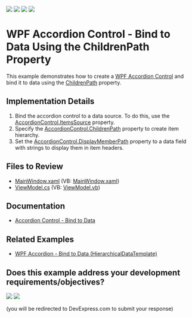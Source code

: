 <!-- default badges list -->
![](https://img.shields.io/endpoint?url=https://codecentral.devexpress.com/api/v1/VersionRange/128640200/22.2.2%2B)
[![](https://img.shields.io/badge/Open_in_DevExpress_Support_Center-FF7200?style=flat-square&logo=DevExpress&logoColor=white)](https://supportcenter.devexpress.com/ticket/details/T596666)
[![](https://img.shields.io/badge/📖_How_to_use_DevExpress_Examples-e9f6fc?style=flat-square)](https://docs.devexpress.com/GeneralInformation/403183)
[![](https://img.shields.io/badge/💬_Leave_Feedback-feecdd?style=flat-square)](#does-this-example-address-your-development-requirementsobjectives)
<!-- default badges end -->

# WPF Accordion Control - Bind to Data Using the ChildrenPath Property

This example demonstrates how to create a [WPF Accordion Control](https://docs.devexpress.com/WPF/DevExpress.Xpf.Accordion.AccordionControl) and bind it to data using the [ChildrenPath](https://docs.devexpress.com/WPF/DevExpress.Xpf.Accordion.AccordionControl.ChildrenPath) property.


## Implementation Details

1. Bind the accordion control to a data source. To do this, use the [AccordionControl.ItemsSource](https://docs.devexpress.com/WPF/DevExpress.Xpf.Accordion.AccordionControl.ItemsSource) property.
2. Specify the [AccordionControl.ChildrenPath](https://docs.devexpress.com/WPF/DevExpress.Xpf.Accordion.AccordionControl.ChildrenPath) property to create item hierarchy.
3. Set the [AccordionControl.DisplayMemberPath](https://docs.devexpress.com/WPF/DevExpress.Xpf.Accordion.AccordionControl.DisplayMemberPath) property to a data field with strings to display them in item headers.


## Files to Review

* [MainWindow.xaml](./CS/ChildrenPath/MainWindow.xaml) (VB: [MainWindow.xaml](./VB/ChildrenPath/MainWindow.xaml))
* [ViewModel.cs](./CS/ChildrenPath/ViewModel.cs) (VB: [ViewModel.vb](./VB/ChildrenPath/ViewModel.vb))


## Documentation

* [Accordion Control - Bind to Data](https://docs.devexpress.com/WPF/118635/controls-and-libraries/navigation-controls/accordion-control/data-binding)


## Related Examples

* [WPF Accordion - Bind to Data (HierarchicalDataTemplate)](https://github.com/DevExpress-Examples/wpf-accordion-bind-to-data-hierarchicaldatatemplate)
<!-- feedback -->
## Does this example address your development requirements/objectives?

[<img src="https://www.devexpress.com/support/examples/i/yes-button.svg"/>](https://www.devexpress.com/support/examples/survey.xml?utm_source=github&utm_campaign=wpf-accordion-bind-to-data-using-childrenpath&~~~was_helpful=yes) [<img src="https://www.devexpress.com/support/examples/i/no-button.svg"/>](https://www.devexpress.com/support/examples/survey.xml?utm_source=github&utm_campaign=wpf-accordion-bind-to-data-using-childrenpath&~~~was_helpful=no)

(you will be redirected to DevExpress.com to submit your response)
<!-- feedback end -->
